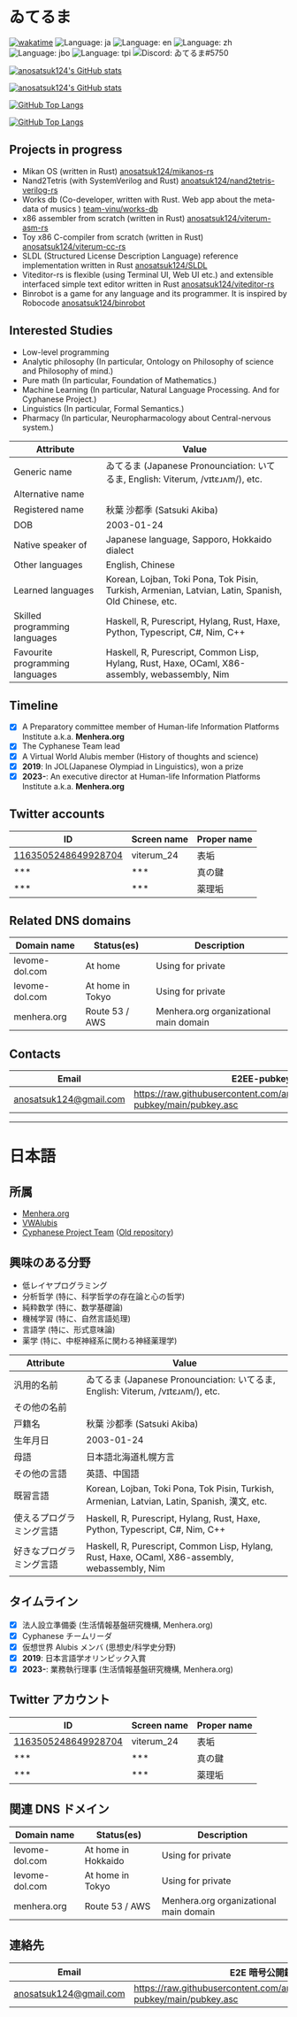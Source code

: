 # ゐてるま

[![wakatime](https://wakatime.com/badge/user/018c101f-37ef-4a09-ba41-30c2ab38951b.svg)](https://wakatime.com/@018c101f-37ef-4a09-ba41-30c2ab38951b)
![Language: ja](https://img.shields.io/badge/lang-ja-pink)
![Language: en](https://img.shields.io/badge/lang-en-purple)
![Language: zh](https://img.shields.io/badge/lang-zh-purple)
![Language: jbo](https://img.shields.io/badge/lang-jbo-purple)
![Language: tpi](https://img.shields.io/badge/lang-tpi-purple)
![Discord: ゐてるま#5750](https://img.shields.io/static/v1?label=Discord&message=ゐてるま%235750&color=ca97bf)

[![anosatsuk124's GitHub stats](https://github-readme-stats.vercel.app/api?username=anosatsuk124&show_icons=true&rank_icon=github&theme=dracula#gh-dark-mode-only)](https://github.com/anuraghazra/github-readme-stats#gh-dark-mode-only)

[![anosatsuk124's GitHub stats](https://github-readme-stats.vercel.app/api?username=anosatsuk124&show_icons=true&rank_icon=github#gh-light-mode-only)](https://github.com/anuraghazra/github-readme-stats#gh-light-mode-only)

[![GitHub Top Langs](https://github-readme-stats.vercel.app/api/top-langs/?username=anosatsuk124&layout=donut&langs_count=10&theme=dracula&#gh-dark-mode-only)](https://github.com/anuraghazra/github-readme-stats#gh-dark-mode-only)

[![GitHub Top Langs](https://github-readme-stats.vercel.app/api/top-langs/?username=anosatsuk124&layout=donut&langs_count=10&#gh-light-mode-only)](https://github.com/anuraghazra/github-readme-stats#gh-light-mode-only)

## Projects in progress

- Mikan OS (written in Rust) [anosatsuk124/mikanos-rs](https://github.com/anosatsuk124/mikanos-rs)
- Nand2Tetris (with SystemVerilog and Rust) [anoatsuk124/nand2tetris-verilog-rs](https://github.com/anosatsuk124/nand2tetris-verilog-rs)
- Works db (Co-developer, written with Rust. Web app about the meta-data of musics ) [team-vinu/works-db](https://github.com/team-vinu/works-db)
- x86 assembler from scratch (written in Rust) [anosatsuk124/viterum-asm-rs](https://github.com/anosatsuk124/viterum-asm-rs)
- Toy x86 C-compiler from scratch (written in Rust) [anosatsuk124/viterum-cc-rs](https://github.com/anosatsuk124/viterum-cc-rs)
- SLDL (Structured License Description Language) reference implementation written in Rust [anosatsuk124/SLDL](https://github.com/anosatsuk124/SLDL)
- Viteditor-rs is flexible (using Terminal UI, Web UI etc.) and extensible interfaced simple text editor written in Rust [anosatsuk124/viteditor-rs](https://github.com/anosatsuk124/viteditor-rs)
- Binrobot is a game for any language and its programmer. It is inspired by Robocode [anosatsuk124/binrobot](https://github.com/anosatsuk124/binrobot)

## Interested Studies

- Low-level programming
- Analytic philosophy (In particular, Ontology on Philosophy of science and Philosophy of mind.)
- Pure math (In particular, Foundation of Mathematics.)
- Machine Learning (In particular, Natural Language Processing. And for Cyphanese Project.)
- Linguistics (In particular, Formal Semantics.)
- Pharmacy (In particular, Neuropharmacology about Central-nervous system.)

| Attribute                       | Value                                                                                               |
| ------------------------------- | --------------------------------------------------------------------------------------------------- |
| Generic name                    | ゐてるま (Japanese Pronounciation: いてるま, English: Viterum, /vɪtɛɹʌm/), etc.                     |
| Alternative name                |                                                                                                     |
| Registered name                 | 秋葉 沙都季 (Satsuki Akiba)                                                                         |
| DOB                             | 2003-01-24                                                                                          |
| Native speaker of               | Japanese language, Sapporo, Hokkaido dialect                                                        |
| Other languages                 | English, Chinese                                                                                    |
| Learned languages               | Korean, Lojban, Toki Pona, Tok Pisin, Turkish, Armenian, Latvian, Latin, Spanish, Old Chinese, etc. |
| Skilled programming languages   | Haskell, R, Purescript, Hylang, Rust, Haxe, Python, Typescript, C#, Nim, C++                                  |
| Favourite programming languages | Haskell, R, Purescript, Common Lisp, Hylang, Rust, Haxe, OCaml, X86-assembly, webassembly, Nim           |

## Timeline

- [x] A Preparatory committee member of Human-life Information Platforms Institute a.k.a. **Menhera.org**
- [x] The Cyphanese Team lead
- [x] A Virtual World Alubis member (History of thoughts and science)
- [x] **2019**: In JOL(Japanese Olympiad in Linguistics), won a prize
- [x] **2023-**: An executive director at Human-life Information Platforms Institute a.k.a. **Menhera.org**

## Twitter accounts

| ID                                                    | Screen name | Proper name |
| ----------------------------------------------------- | ----------- | ----------- |
| [1163505248649928704](https://twitter.com/viterum_24) | viterum_24  | 表垢        |
| \*\*\*                                                | \*\*\*      | 真の鍵      |
| \*\*\*                                                | \*\*\*      | 薬理垢      |

## Related DNS domains

| Domain name    | Status(es)       | Description                            |
| -------------- | ---------------- | -------------------------------------- |
| levome-dol.com | At home          | Using for private                      |
| levome-dol.com | At home in Tokyo | Using for private                      |
| menhera.org    | Route 53 / AWS   | Menhera.org organizational main domain |

## Contacts

| Email                    | E2EE-pubkey                                                                   |
| ------------------------ | ----------------------------------------------------------------------------- |
| <anosatsuk124@gmail.com> | https://raw.githubusercontent.com/anosatsuk124/Openpgp-pubkey/main/pubkey.asc |

---

# 日本語

## 所属

- [Menhera.org](https://www.menhera.org)
- [VWAlubis](https://pianists.github.io/PsMemoBlog/conworld/)
- [Cyphanese Project Team](https://github.com/anosatsuk124/Cyphanese) ([Old repository](https://github.com/anosatsuk124/Cyphanese-archived))

## 興味のある分野

- 低レイヤプログラミング
- 分析哲学 (特に、科学哲学の存在論と心の哲学)
- 純粋数学 (特に、数学基礎論)
- 機械学習 (特に、自然言語処理)
- 言語学 (特に、形式意味論)
- 薬学 (特に、中枢神経系に関わる神経薬理学)

| Attribute                | Value                                                                                        |
| ------------------------ | -------------------------------------------------------------------------------------------- |
| 汎用的名前               | ゐてるま (Japanese Pronounciation: いてるま, English: Viterum, /vɪtɛɹʌm/), etc.              |
| その他の名前             |                                                                                              |
| 戸籍名                   | 秋葉 沙都季 (Satsuki Akiba)                                                                  |
| 生年月日                 | 2003-01-24                                                                                   |
| 母語                     | 日本語北海道札幌方言                                                                         |
| その他の言語             | 英語、中国語                                                                                 |
| 既習言語                 | Korean, Lojban, Toki Pona, Tok Pisin, Turkish, Armenian, Latvian, Latin, Spanish, 漢文, etc. |
| 使えるプログラミング言語 | Haskell, R, Purescript, Hylang, Rust, Haxe, Python, Typescript, C#, Nim, C++                           |
| 好きなプログラミング言語 | Haskell, R, Purescript, Common Lisp, Hylang, Rust, Haxe, OCaml, X86-assembly, webassembly, Nim    |

## タイムライン

- [x] 法人設立準備委 (生活情報基盤研究機構, Menhera.org)
- [x] Cyphanese チームリーダ
- [x] 仮想世界 Alubis メンバ (思想史/科学史分野)
- [x] **2019**: 日本言語学オリンピック入賞
- [x] **2023-**: 業務執行理事 (生活情報基盤研究機構, Menhera.org)

## Twitter アカウント

| ID                                                    | Screen name | Proper name |
| ----------------------------------------------------- | ----------- | ----------- |
| [1163505248649928704](https://twitter.com/viterum_24) | viterum_24  | 表垢        |
| \*\*\*                                                | \*\*\*      | 真の鍵      |
| \*\*\*                                                | \*\*\*      | 薬理垢      |

## 関連 DNS ドメイン

| Domain name    | Status(es)          | Description                            |
| -------------- | ------------------- | -------------------------------------- |
| levome-dol.com | At home in Hokkaido | Using for private                      |
| levome-dol.com | At home in Tokyo    | Using for private                      |
| menhera.org    | Route 53 / AWS      | Menhera.org organizational main domain |

## 連絡先

| Email                    | E2E 暗号公開鍵                                                                |
| ------------------------ | ----------------------------------------------------------------------------- |
| <anosatsuk124@gmail.com> | https://raw.githubusercontent.com/anosatsuk124/Openpgp-pubkey/main/pubkey.asc |
